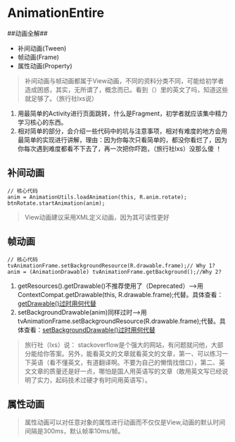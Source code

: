 # AnimationEntire
##动画全解##
- 补间动画(Tween)
- 帧动画(Frame)
- 属性动画(Property)

> 补间动画与帧动画都属于View动画，不同的资料分类不同，可能给初学者造成困惑，其实，无所谓了，概念而已。看到（）里的英文了吗，知道这些就足够了。（旅行社lxs说）

1. 用最简单的Activity进行页面跳转，什么是Fragment，初学者就应该集中精力学习核心的东西。
2. 相对简单的部分，会介绍一些代码中的坑与注意事项，相对有难度的地方会用最简单的实现进行讲解，理由：因为你每次只看简单的，都没你看烂了，因为你每次遇到难度都看不下去了，再一次把你吓跑，（旅行社lxs）没那么傻 ！

## 补间动画 ##
```
// 核心代码
anim = AnimationUtils.loadAnimation(this, R.anim.rotate);
btnRotate.startAnimation(anim);
```

> View动画建议采用XML定义动画，因为其可读性更好

## 帧动画 ##
```
// 核心代码
tvAnimationFrame.setBackgroundResource(R.drawable.frame);// Why 1?
anim = (AnimationDrawable) tvAnimationFrame.getBackground();//Why 2?
```

 1. getResources().getDrawable()不推荐使用了（Deprecated）-->用ContextCompat.getDrawable(this, R.drawable.frame);代替。具体查看：[getDrawable()过时用何代替](http://stackoverflow.com/questions/29041027/android-getresources-getdrawable-deprecated-api-22)
 2. setBackgroundDrawable(anim)同样过时-->用tvAnimationFrame.setBackgroundResource(R.drawable.frame);代替。具体查看：[setBackgroundDrawable()过时用何代替](http://www.lai18.com/content/666597.html)

> 旅行社（lxs）说：
> stackoverflow是个强大的网站，有问题就问他，大部分能给你答案。另外，能看英文的文章就看英文的文章，第一、可以练习一下英语（看不懂英文，有道翻译啊。不要为自己的懒惰找借口），第二、英文文章的质量还是好一点，哪怕是国人用英语写的文章（敢用英文写已经说明了实力，起码技术过硬才有时间用英语写）。

## 属性动画 ##
> 属性动画可以对任意对象的属性进行动画而不仅仅是View,动画的默认时间间隔是300ms，默认帧率10ms/帧。

